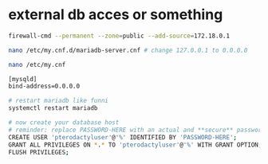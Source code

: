 # external db acces or something
```bash
firewall-cmd --permanent --zone=public --add-source=172.18.0.1
```

```bash
nano /etc/my.cnf.d/mariadb-server.cnf # change 127.0.0.1 to 0.0.0.0
```

```bash
nano /etc/my.cnf

[mysqld]
bind-address=0.0.0.0
```

```bash
# restart mariadb like funni
systemctl restart mariadb
```

```bash
# now create your database host
# reminder: replace PASSWORD-HERE with an actual and **secure** password
CREATE USER 'pterodactyluser'@'%' IDENTIFIED BY 'PASSWORD-HERE'; 
GRANT ALL PRIVILEGES ON *.* TO 'pterodactyluser'@'%' WITH GRANT OPTION;
FLUSH PRIVILEGES;
```
